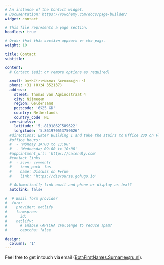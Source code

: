 ```yaml
---
# An instance of the Contact widget.
# Documentation: https://wowchemy.com/docs/page-builder/
widget: contact

# This file represents a page section.
headless: true

# Order that this section appears on the page.
weight: 10

title: Contact
subtitle:

content:
  # Contact (edit or remove options as required)

  email: BothFirstNames.Surname@ru.nl
  phone: +31 (0)24 3521373
  address:
    street: Thomas van Aquinostraat 4
    city: Nijmegen
    region: Gelderland
    postcode: '6525 GD'
    country: Netherlands
    country_code: NL
  coordinates:
    latitude: '51.81918627589622'
    longitude: '5.861970553750626'
  #directions: Enter Building 1 and take the stairs to Office 200 on Floor 2
  #office_hours:
  #  - 'Monday 10:00 to 13:00'
  #  - 'Wednesday 09:00 to 10:00'
  #appointment_url: 'https://calendly.com'
  #contact_links:
  #  - icon: comments
  #    icon_pack: fas
  #    name: Discuss on Forum
  #    link: 'https://discourse.gohugo.io'

  # Automatically link email and phone or display as text?
  autolink: false

#  # Email form provider
#  form:
#    provider: netlify
#    formspree:
#      id:
#    netlify:
#      # Enable CAPTCHA challenge to reduce spam?
#      captcha: false

design:
  columns: '1'
---
```


Feel free to get in touch via email (BothFirstNames.Surname@ru.nl).
